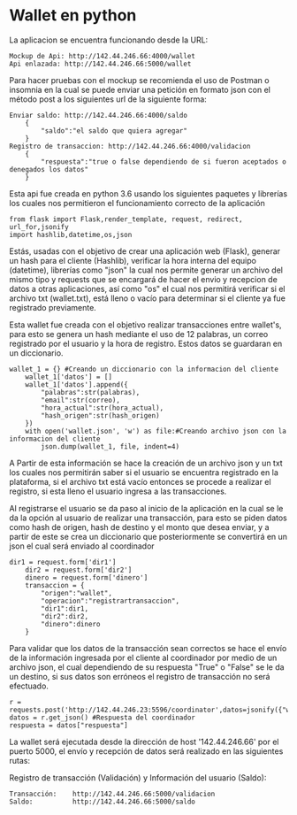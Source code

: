 # Wallet en python
	
La aplicacion se encuentra funcionando desde la URL:

	Mockup de Api: http://142.44.246.66:4000/wallet
	Api enlazada: http://142.44.246.66:5000/wallet
	
Para hacer pruebas con el mockup se recomienda el uso de Postman o insomnia en la cual se puede enviar una petición en formato json con el método post a los siguientes url de la siguiente forma:
	
	Enviar saldo: http://142.44.246.66:4000/saldo
		{
			"saldo":"el saldo que quiera agregar"
		}
	Registro de transaccion: http://142.44.246.66:4000/validacion
		{
			"respuesta":"true o false dependiendo de si fueron aceptados o denegados los datos"
		}
		
Esta api fue creada en python 3.6 usando los siguientes paquetes y librerías los cuales nos permitieron el funcionamiento correcto de la aplicación

	from flask import Flask,render_template, request, redirect, url_for,jsonify
	import hashlib,datetime,os,json

Estás, usadas con el objetivo de crear una aplicación web (Flask), generar un hash para el cliente (Hashlib), verificar la hora interna del equipo (datetime), librerías como "json" la cual nos permite generar un archivo del mismo tipo y requests que se encargará de hacer el envio y recepcion de datos a otras aplicaciones, así como "os" el cual nos permitirá verificar si el archivo txt (wallet.txt), está lleno o vacío para determinar si el cliente ya fue registrado previamente.

Esta wallet fue creada con el objetivo realizar transacciones entre wallet's, para esto se genera un hash mediante el uso de 12 palabras, un correo registrado por el usuario y la hora de registro. Estos datos se guardaran en un diccionario.

	wallet_1 = {} #Creando un diccionario con la informacion del cliente 
        wallet_1['datos'] = []
        wallet_1['datos'].append({
            "palabras":str(palabras),
            "email":str(correo),
            "hora_actual":str(hora_actual),
            "hash_origen":str(hash_origen)
        })
        with open('wallet.json', 'w') as file:#Creando archivo json con la informacion del cliente
            json.dump(wallet_1, file, indent=4)

A Partir de esta información se hace la creación de un archivo json y un txt los cuales nos permitirán saber si el usuario se encuentra registrado en la plataforma, si el archivo txt está vacío entonces se procede a realizar el registro, si esta lleno el usuario ingresa a las transacciones.

Al registrarse el usuario se da paso al inicio de la aplicación en la cual se le da la opción al usuario de realizar una transacción, para esto se piden datos como hash de origen, hash de destino y el monto que desea enviar, y a partir de este se crea un diccionario que posteriormente se convertirá en un json el cual será enviado al coordinador

	dir1 = request.form['dir1']
        dir2 = request.form['dir2']
        dinero = request.form['dinero']
        transaccion = {
            "origen":"wallet",
            "operacion":"registrartransaccion",
            "dir1":dir1,
            "dir2":dir2,
            "dinero":dinero
        }

Para validar que los datos de la transacción sean correctos se hace el envío de la información ingresada por el cliente al coordinador por medio de un archivo json, el cual dependiendo de su respuesta "True" o "False" se le da un destino, si sus datos son erróneos el registro de transacción no será efectuado.

	r = requests.post('http://142.44.246.23:5596/coordinator',datos=jsonify({"wallet":transaccion}))
	datos = r.get_json() #Respuesta del coordinador
	respuesta = datos["respuesta"]
	
La wallet será ejecutada desde la dirección de host '142.44.246.66' por el puerto 5000, el envío y recepción de datos será realizado en las siguientes rutas:

Registro de transacción (Validación) y Información del usuario (Saldo):


	Transacción:   	http://142.44.246.66:5000/validacion	
	Saldo:         	http://142.44.246.66:5000/saldo
